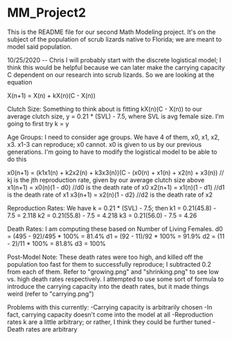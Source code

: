 # MM_Project2

This is the README file for our second Math Modeling project. It's on the subject of the population of scrub lizards native to Florida; we are meant to model said population. 

10/25/2020 -- Chris
I will probably start with the discrete logistical model; I think this would be helpful because we can later make the carrying capacity C dependent on our research into scrub lizards. So we are looking at the equation

X(n+1) = X(n) + kX(n)(C - X(n))


Clutch Size:
Something to think about is fitting kX(n)(C - X(n)) to our average clutch size, y = 0.21 * (SVL) - 7.5, where SVL is avg female size. I'm going to first try k = y

Age Groups:
I need to consider age groups. We have 4 of them, x0, x1, x2, x3. x1-3 can reproduce; x0 cannot. x0 is given to us by our previous generations. I'm going to have to modify the logistical model to be able to do this

x0(n+1) = (k1x1(n) + k2x2(n) + k3x3(n))(C - (x0(n) + x1(n) + x2(n) + x3(n)) // kj is the jth reproduction rate, given by 										our average clutch size above
x1(n+1) = x0(n)(1 - d0) //d0 is the death rate of x0
x2(n+1) = x1(n)(1 - d1) //d1 is the death rate of x1
x3(n+1) = x2(n)(1 - d2) //d2 is the death rate of x2

Reproduction Rates:
We have k = 0.21 * (SVL) - 7.5; then
k1 = 0.21(45.8) - 7.5 = 2.118
k2 = 0.21(55.8) - 7.5 = 4.218
k3 = 0.21(56.0) - 7.5 = 4.26

Death Rates:
I am computing these based on Number of Living Females. 
d0 = (495 - 92)/495 * 100% = 81.4%
d1 = (92 - 11)/92 * 100% = 91.9%
d2 = (11 - 2)/11 * 100% = 81.8%
d3 = 100%

Post-Model Note: These death rates were too high, and killed off the population too fast for them to successfully reproduce; I subtracted 0.2 from each of them. Refer to "growing.png" and "shrinking.png" to see low vs. high death rates respectively. I attempted to use some sort of formula to introduce the carrying capacity into the death rates, but it made things weird (refer to "carrying.png")


Problems with this currently:
	-Carrying capacity is arbitrarily chosen
	-In fact, carrying capacity doesn't come into the model at all
	-Reproduction rates k are a little arbitrary; or rather, I think they could be further tuned
	-Death rates are arbitrary
